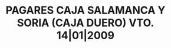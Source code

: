 ---
layout: asset
title: PAGARES CAJA SALAMANCA Y SORIA (CAJA DUERO) VTO. 14|01|2009
isin: ES05148549Z6
---
